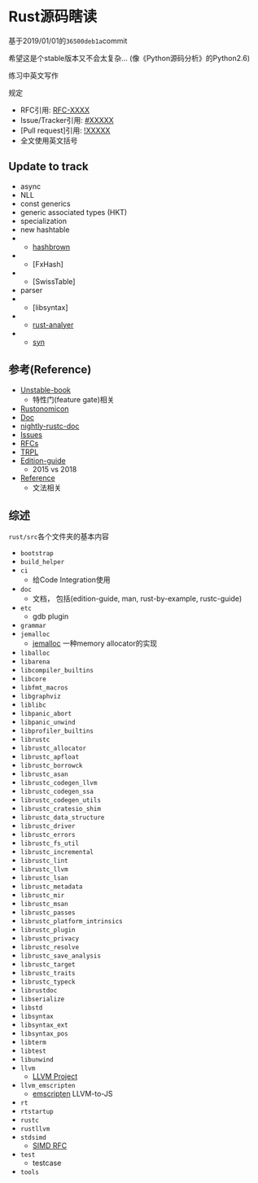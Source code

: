 # Rust源码瞎读

基于2019/01/01的`36500deb1a`commit

希望这是个stable版本又不会太复杂... (像《Python源码分析》的Python2.6)

练习中英文写作

规定

* RFC引用: [RFC-XXXX]()
* Issue/Tracker引用: [#XXXXX]()
* [Pull request]引用: [!XXXXX]()
* 全文使用英文括号

## Update to track
* async
* NLL
* const generics
* generic associated types (HKT)
* specialization
* new hashtable
* + [hashbrown](https://github.com/Amanieu/hashbrown)
* + [FxHash]
* + [SwissTable]
* parser
* + [libsyntax]
* + [rust-analyer](https://github.com/rust-analyzer/rust-analyzer)
* + [syn](https://github.com/dtolnay/syn)




## 参考(Reference)

* [Unstable-book](https://doc.rust-lang.org/nightly/unstable-book/)
  * 特性门(feature gate)相关
* [Rustonomicon](https://doc.rust-lang.org/stable/nomicon/)
* [Doc](https://doc.rust-lang.org/nightly/std/index.html)
* [nightly-rustc-doc](https://doc.rust-lang.org/nightly/nightly-rustc/rustc/)
* [Issues](https://github.com/rust-lang/rust/issues)
* [RFCs](https://github.com/rust-lang/rfcs/issues)
* [TRPL](https://doc.rust-lang.org/book/index.html)
* [Edition-guide](https://rust-lang-nursery.github.io/edition-guide/introduction.html)
  * 2015 vs 2018
* [Reference](https://doc.rust-lang.org/reference/introduction.html)
  * 文法相关



## 综述

`rust/src`各个文件夹的基本内容

* `bootstrap`
* `build_helper`
* `ci`
  * 给Code Integration使用
* `doc`
  * 文档， 包括(edition-guide, man, rust-by-example, rustc-guide)
* `etc`
  * gdb plugin
* `grammar`
* `jemalloc`
  * [jemalloc](https://github.com/jemalloc/jemalloc) 一种memory allocator的实现
* `liballoc`
* `libarena`
* `libcompiler_builtins`
* `libcore`
* `libfmt_macros`
* `libgraphviz`
* `liblibc`
* `libpanic_abort`
* `libpanic_unwind`
* `libprofiler_builtins`
* `librustc`
* `librustc_allocator`
* `librustc_apfloat`
* `librustc_borrowck`
* `librustc_asan`
* `librustc_codegen_llvm`
* `librustc_codegen_ssa`
* `librustc_codegen_utils`
* `librustc_cratesio_shim`
* `librustc_data_structure`
* `librustc_driver`
* `librustc_errors`
* `librustc_fs_util`
* `librustc_incremental`
* `librustc_lint`
* `librustc_llvm`
* `librustc_lsan`
* `librustc_metadata`
* `librustc_mir`
* `librustc_msan`
* `librustc_passes`
* `librustc_platform_intrinsics`
* `librustc_plugin`
* `librustc_privacy`
* `librustc_resolve`
* `librustc_save_analysis`
* `librustc_target`
* `librustc_traits`
* `librustc_typeck`
* `librustdoc`
* `libserialize`
* `libstd`
* `libsyntax`
* `libsyntax_ext`
* `libsyntax_pos`
* `libterm`
* `libtest`
* `libunwind`
* `llvm`
  * [LLVM Project](https://github.com/llvm-mirror/llvm)
* `llvm_emscripten`
  * [emscripten](https://github.com/kripken/emscripten) LLVM-to-JS
* `rt`
* `rtstartup`
* `rustc`
* `rustllvm`
* `stdsimd`
  * [SIMD RFC](https://github.com/rust-lang/rfcs/blob/master/text/2325-stable-simd.md)
* `test`
  * testcase
* `tools`